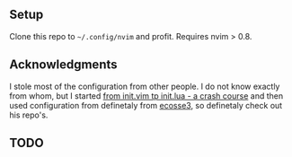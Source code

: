 ## Setup

Clone this repo to `~/.config/nvim` and profit. Requires nvim > 0.8.

## Acknowledgments

I stole most of the configuration from other people. I do not know exactly from whom, but
I started [from init.vim tp init.lua - a crash course](https://www.notonlycode.org/neovim-lua-config/)
and then used configuration from definetaly from [ecosse3](https://github.com/ecosse3/nvim), so definetaly
check out his repo's.


## TODO


